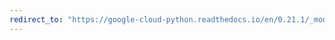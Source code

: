 ```yaml
---
redirect_to: "https://google-cloud-python.readthedocs.io/en/0.21.1/_modules/grpc/_channel.html"
---
```

